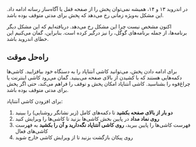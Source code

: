 در اندروید ۱۳ و ۱۴، همیشه نمی‌توان پخش را از صفحه قفل یا آگاه‌ساز رسانه ادامه داد. این مشکل به‌ویژه زمانی رخ می‌دهد که پخش برای مدتی متوقف بوده باشد.

اکنون مشخص نیست چرا این مشکل رخ می‌دهد. دریافته‌ایم که این مشکل دیگر برنامه‌ها، از جمله برنامه‌های گوگل، را نیز درگیر کرده است. بنابراین، گمان می‌کنیم این خطای اندروید باشد.

## راه‌حل موقت

برای ادامه دادن پخش، می‌توانید کاشی آنتناپاد را به دستگاه خود بیافزایید. کاشی‌ها دکمه‌هایی هستند که با کشیدن از بالای صفحه می‌بینید. گمان می‌رود کاشی اینترنت یا چراغ‌قوه را بشناسید. کاشی آنتناپاد امکان پخش و توقف را فراهم می‌کند، حتی اگر پخش برای مدتی متوقف بوده باشد.

برای افزودن کاشی آنتناپاد:

1. **دو بار از بالای صفحه بکشید** تا دکمه‌های کامل (زیر نشانگر روشنایی) را ببینید
1. **روی نماد مداد** در پایین بخش کاشی‌ها بزنید تا کاشی‌ها را ویرایش کنید
1. فهرست کاشی‌ها را پایین ببرید، **روی کاشی آنتناپاد نگه‌دارید و آن را بکشید** به فهرست کاشی‌های فعال
1. روی پیکان بازگشت بزنید تا از ویرایش کاشی خارج شوید
